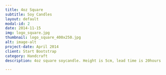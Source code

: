 ```yaml
---
title: 4oz Square
subtitle: Soy Candles
layout: default
modal-id: 2
date: 2014-11-15
img: logo_square.jpg
thumbnail: logo_square_400x250.jpg
alt: image-alt
project-date: April 2014
client: Start Bootstrap
category: Handcraft
description: 4oz square soycandle. Height is 5cm, lead time is 20hours and used smokeless wick.

---
```

